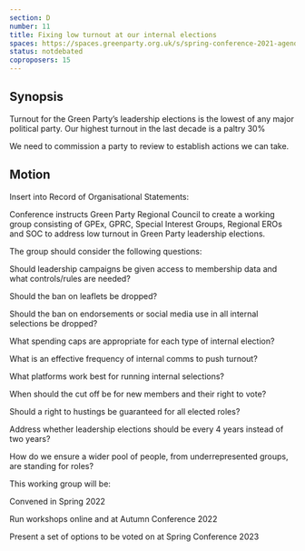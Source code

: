 ```yaml
---
section: D
number: 11
title: Fixing low turnout at our internal elections
spaces: https://spaces.greenparty.org.uk/s/spring-conference-2021-agenda-forum2/?contentId=77457
status: notdebated
coproposers: 15
---
```

## Synopsis

Turnout for the Green Party’s leadership elections is the lowest of any major political party. Our highest turnout in the last decade is a paltry 30%

We need to commission a party to review to establish actions we can take.

## Motion

Insert into Record of Organisational Statements:

Conference instructs Green Party Regional Council to create a working group consisting of GPEx, GPRC, Special Interest Groups, Regional EROs and SOC to address low turnout in Green Party leadership elections.

The group should consider the following questions:

Should leadership campaigns be given access to membership data and what controls/rules are needed?

Should the ban on leaflets be dropped?

Should the ban on endorsements or social media use in all internal selections be dropped?

What spending caps are appropriate for each type of internal election?

What is an effective frequency of internal comms to push turnout?

What platforms work best for running internal selections?

When should the cut off be for new members and their right to vote?

Should a right to hustings be guaranteed for all elected roles?

Address whether leadership elections should be every 4 years instead of two years?

How do we ensure a wider pool of people, from underrepresented groups, are standing for roles?

This working group will be:

Convened in Spring 2022

Run workshops online and at Autumn Conference 2022

Present a set of options to be voted on at Spring Conference 2023
